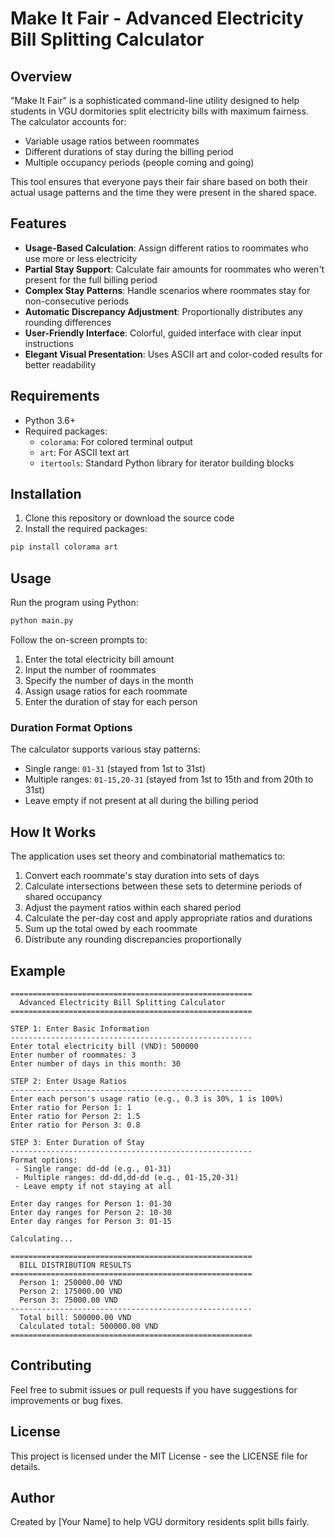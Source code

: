 # Make It Fair - Advanced Electricity Bill Splitting Calculator

## Overview
"Make It Fair" is a sophisticated command-line utility designed to help students in VGU dormitories split electricity bills with maximum fairness. The calculator accounts for:

- Variable usage ratios between roommates
- Different durations of stay during the billing period
- Multiple occupancy periods (people coming and going)

This tool ensures that everyone pays their fair share based on both their actual usage patterns and the time they were present in the shared space.

## Features

- **Usage-Based Calculation**: Assign different ratios to roommates who use more or less electricity
- **Partial Stay Support**: Calculate fair amounts for roommates who weren't present for the full billing period
- **Complex Stay Patterns**: Handle scenarios where roommates stay for non-consecutive periods
- **Automatic Discrepancy Adjustment**: Proportionally distributes any rounding differences
- **User-Friendly Interface**: Colorful, guided interface with clear input instructions
- **Elegant Visual Presentation**: Uses ASCII art and color-coded results for better readability

## Requirements

- Python 3.6+
- Required packages:
  - `colorama`: For colored terminal output
  - `art`: For ASCII text art
  - `itertools`: Standard Python library for iterator building blocks

## Installation

1. Clone this repository or download the source code
2. Install the required packages:

```bash
pip install colorama art
```

## Usage

Run the program using Python:

```bash
python main.py
```

Follow the on-screen prompts to:

1. Enter the total electricity bill amount
2. Input the number of roommates
3. Specify the number of days in the month
4. Assign usage ratios for each roommate
5. Enter the duration of stay for each person

### Duration Format Options

The calculator supports various stay patterns:
- Single range: `01-31` (stayed from 1st to 31st)
- Multiple ranges: `01-15,20-31` (stayed from 1st to 15th and from 20th to 31st)
- Leave empty if not present at all during the billing period

## How It Works

The application uses set theory and combinatorial mathematics to:

1. Convert each roommate's stay duration into sets of days
2. Calculate intersections between these sets to determine periods of shared occupancy
3. Adjust the payment ratios within each shared period
4. Calculate the per-day cost and apply appropriate ratios and durations
5. Sum up the total owed by each roommate
6. Distribute any rounding discrepancies proportionally

## Example

```
======================================================
  Advanced Electricity Bill Splitting Calculator
======================================================

STEP 1: Enter Basic Information
------------------------------------------------------
Enter total electricity bill (VND): 500000
Enter number of roommates: 3
Enter number of days in this month: 30

STEP 2: Enter Usage Ratios
------------------------------------------------------
Enter each person's usage ratio (e.g., 0.3 is 30%, 1 is 100%)
Enter ratio for Person 1: 1
Enter ratio for Person 2: 1.5
Enter ratio for Person 3: 0.8

STEP 3: Enter Duration of Stay
------------------------------------------------------
Format options:
 - Single range: dd-dd (e.g., 01-31)
 - Multiple ranges: dd-dd,dd-dd (e.g., 01-15,20-31)
 - Leave empty if not staying at all

Enter day ranges for Person 1: 01-30
Enter day ranges for Person 2: 10-30
Enter day ranges for Person 3: 01-15

Calculating...

======================================================
  BILL DISTRIBUTION RESULTS
======================================================
  Person 1: 250000.00 VND
  Person 2: 175000.00 VND
  Person 3: 75000.00 VND
------------------------------------------------------
  Total bill: 500000.00 VND
  Calculated total: 500000.00 VND
======================================================
```

## Contributing

Feel free to submit issues or pull requests if you have suggestions for improvements or bug fixes.

## License

This project is licensed under the MIT License - see the LICENSE file for details.

## Author

Created by [Your Name] to help VGU dormitory residents split bills fairly.